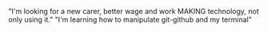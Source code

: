 "I'm looking for a new carer, better wage and work MAKING technology, not only using it."
"I'm learning how to manipulate git-github and my terminal"